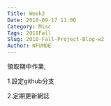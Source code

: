 ```yaml
---
Title: Week2
Date: 2018-09-17 11:00
Category: Misc
Tags: 2018Fall
Slug: 2018-Fall-Project-Blog-w2
Author: NFUMDE
---
```


領取期中作業,

<!-- PELICAN_END_SUMMARY -->

1.設定github分支

2.定期更新網誌